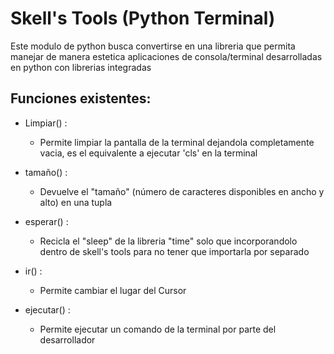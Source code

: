 # Skell's Tools (Python Terminal)

Este modulo de python busca convertirse en una libreria que permita manejar de manera estetica aplicaciones de consola/terminal desarrolladas en python con librerias integradas

## Funciones existentes:
- Limpiar() :
    - Permite limpiar la pantalla de la terminal dejandola completamente vacia, es el equivalente a ejecutar 'cls' en la terminal

- tamaño() :
    - Devuelve el "tamaño" (número de caracteres disponibles en ancho y alto) en una tupla

- esperar() :
    - Recicla el "sleep" de la libreria "time" solo que incorporandolo dentro de skell's tools para no tener que importarla por separado

- ir() :
    - Permite cambiar el lugar del Cursor

- ejecutar() :
    - Permite ejecutar un comando de la terminal por parte del desarrollador